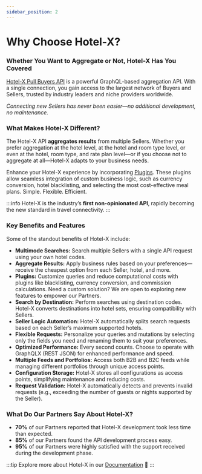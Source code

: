 ```yaml
---
sidebar_position: 2
---
```


# Why Choose Hotel-X?

### Whether You Want to Aggregate or Not, Hotel-X Has You Covered

[Hotel-X Pull Buyers API](/docs/apis/for-buyers/hotel-x-pull-buyers-api/quickstart) is a powerful GraphQL-based aggregation API. With a single connection, you gain access to the largest network of Buyers and Sellers, trusted by industry leaders and niche providers worldwide.

_Connecting new Sellers has never been easier—no additional development, no maintenance._

### What Makes Hotel-X Different?

The Hotel-X API **aggregates results** from multiple Sellers. Whether you prefer aggregation at the hotel level, at the hotel and room type level, or even at the hotel, room type, and rate plan level—or if you choose not to aggregate at all—Hotel-X adapts to your business needs. 

Enhance your Hotel-X experience by incorporating [Plugins](/docs/apis/for-buyers/hotel-x-pull-buyers-api/plugins/overview). These plugins allow seamless integration of custom business logic, such as currency conversion, hotel blacklisting, and selecting the most cost-effective meal plans. Simple. Flexible. Efficient.

:::info
Hotel-X is the industry’s **first non-opinionated API**, rapidly becoming the new standard in travel connectivity.
:::

### Key Benefits and Features

Some of the standout benefits of Hotel-X include:

- **Multimode Searches:** Search multiple Sellers with a single API request using your own hotel codes.
- **Aggregate Results:** Apply business rules based on your preferences—receive the cheapest option from each Seller, hotel, and more.
- **Plugins:** Customize queries and reduce computational costs with plugins like blacklisting, currency conversion, and commission calculations. Need a custom solution? We are open to exploring new features to empower our Partners.
- **Search by Destination:** Perform searches using destination codes. Hotel-X converts destinations into hotel sets, ensuring compatibility with Sellers.
- **Seller Logic Automation:** Hotel-X automatically splits search requests based on each Seller’s maximum supported hotels.
- **Flexible Requests:** Personalize your queries and mutations by selecting only the fields you need and renaming them to suit your preferences.
- **Optimized Performance:** Every second counts. Choose to operate with GraphQLX (REST JSON) for enhanced performance and speed.
- **Multiple Feeds and Portfolios:** Access both B2B and B2C feeds while managing different portfolios through unique access points.
- **Configuration Storage:** Hotel-X stores all configurations as access points, simplifying maintenance and reducing costs.
- **Request Validation:** Hotel-X automatically detects and prevents invalid requests (e.g., exceeding the number of guests or nights supported by the Seller).

### What Do Our Partners Say About Hotel-X?

- **70%** of our Partners reported that Hotel-X development took less time than expected.
- **85%** of our Partners found the API development process easy.
- **95%** of our Partners were highly satisfied with the support received during the development phase.

:::tip
Explore more about Hotel-X in our [Documentation](/docs/apis/for-buyers/hotel-x-pull-buyers-api/quickstart) 📑
:::

